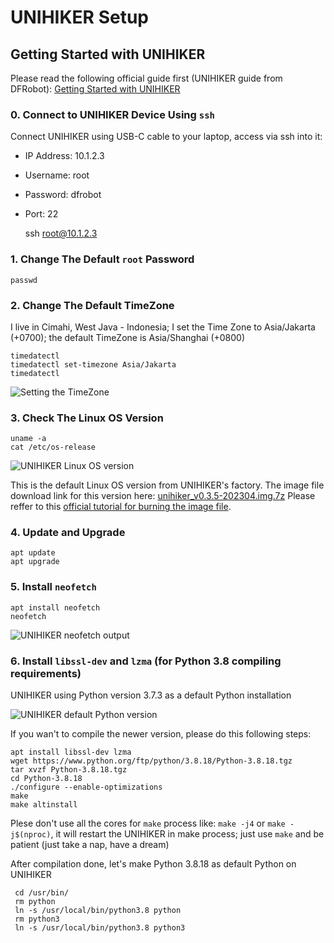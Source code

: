 # UNIHIKER Setup

## Getting Started with UNIHIKER

Please read the following official guide first (UNIHIKER guide from DFRobot):
[Getting Started with UNIHIKER](https://www.unihiker.com/wiki/get-started)

### 0. Connect to UNIHIKER Device Using `ssh`

Connect UNIHIKER using USB-C cable to your laptop, access via ssh into it:

* IP Address: 10.1.2.3
* Username: root
* Password: dfrobot
* Port: 22

    ssh root@10.1.2.3


### 1. Change The Default `root` Password

    passwd

### 2. Change The Default TimeZone

I live in Cimahi, West Java - Indonesia; I set the Time Zone to Asia/Jakarta (+0700); the default TimeZone is Asia/Shanghai (+0800)

    timedatectl
    timedatectl set-timezone Asia/Jakarta
    timedatectl

![Setting the TimeZone](https://raw.githubusercontent.com/danito-net/UNIHIKER-Setup/main/images/timedatectl-set-timezone-to-asia-jakarta.png)

### 3. Check The Linux OS Version

    uname -a
    cat /etc/os-release

![UNIHIKER Linux OS version](https://raw.githubusercontent.com/danito-net/UNIHIKER-Setup/main/images/unihiker-os-version.png)

This is the default Linux OS version from UNIHIKER's factory. The image file download link for this version here: [unihiker_v0.3.5-202304.img.7z](https://download3.dfrobot.com.cn/unihiker/img/unihiker_v0.3.5-202304.img.7z)
Please reffer to this [official tutorial for burning the image file](https://www.unihiker.com/wiki/burner).

### 4. Update and Upgrade

    apt update
    apt upgrade


### 5. Install `neofetch`

    apt install neofetch
    neofetch

![UNIHIKER neofetch output](https://raw.githubusercontent.com/danito-net/UNIHIKER-Setup/main/images/unihiker-neofetch.png)

### 6. Install `libssl-dev` and `lzma` (for Python 3.8 compiling requirements)

UNIHIKER using Python version 3.7.3 as a default Python installation

![UNIHIKER default Python version](https://raw.githubusercontent.com/danito-net/UNIHIKER-Setup/main/images/default-unihiker-python37-version.png)

If you wan't to compile the newer version, please do this following steps:

    apt install libssl-dev lzma
    wget https://www.python.org/ftp/python/3.8.18/Python-3.8.18.tgz
    tar xvzf Python-3.8.18.tgz
    cd Python-3.8.18
    ./configure --enable-optimizations
    make 
    make altinstall

Plese don't use all the cores for `make` process like: `make -j4` or `make -j$(nproc)`, it will restart the UNIHIKER in make process; just use `make` and be patient (just take a nap, have a dream)

After compilation done, let's make Python 3.8.18 as default Python on UNIHIKER

     cd /usr/bin/
     rm python
     ln -s /usr/local/bin/python3.8 python
     rm python3
     ln -s /usr/local/bin/python3.8 python3
